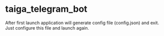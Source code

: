 # taiga_telegram_bot

After first launch application will generate config file (config.json) and exit. Just configure this file and launch again.
